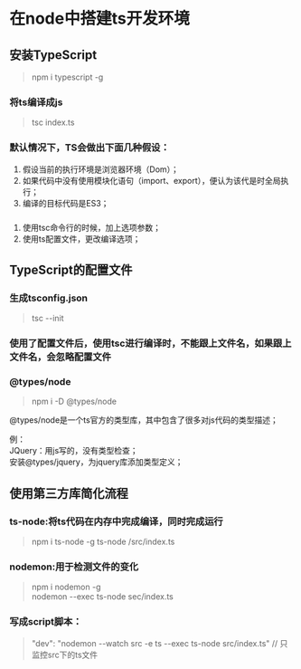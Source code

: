 # 在node中搭建ts开发环境

## 安装TypeScript
> npm i typescript -g 

### 将ts编译成js
> tsc index.ts

### 默认情况下，TS会做出下面几种假设：
1. 假设当前的执行环境是浏览器环境（Dom）；
2. 如果代码中没有使用模块化语句（import、export），便认为该代是时全局执行；
3. 编译的目标代码是ES3；

### 
1. 使用tsc命令行的时候，加上选项参数；
2. 使用ts配置文件，更改编译选项；

## TypeScript的配置文件
 ### 生成tsconfig.json
 > tsc --init

 ### 使用了配置文件后，使用tsc进行编译时，不能跟上文件名，如果跟上文件名，会忽略配置文件

 ### @types/node
  > npm i -D @types/node

 @types/node是一个ts官方的类型库，其中包含了很多对js代码的类型描述；  

 例：  
 JQuery：用js写的，没有类型检查；  
 安装@types/jquery，为jquery库添加类型定义；


## 使用第三方库简化流程 

### ts-node:将ts代码在内存中完成编译，同时完成运行
> npm i ts-node -g
> ts-node /src/index.ts
###  nodemon:用于检测文件的变化
> npm i nodemon -g  
> nodemon --exec ts-node sec/index.ts

### 写成script脚本：
> "dev": "nodemon --watch src -e ts --exec ts-node src/index.ts" // 只监控src下的ts文件